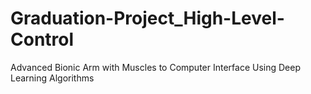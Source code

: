 # Graduation-Project_High-Level-Control
Advanced Bionic Arm with Muscles to Computer Interface Using Deep Learning Algorithms
